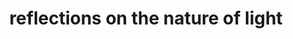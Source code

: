 ---
permalink: /composition/reflectionsonthenatureoflight/
layout: default
title: reflections on the nature of light
instrumentation: solo piano
score: reflectionsonthenatureoflight.pdf
performance: Performed by [Donald Berman](http://www.donaldbermanpiano.com/) at the 2013 FSU Festival of New Music.
categories: composition
soundcloud-playlist-id: 527463285
---